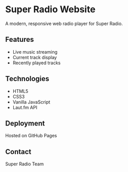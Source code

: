 # Super Radio Website

A modern, responsive web radio player for Super Radio.

## Features
- Live music streaming
- Current track display
- Recently played tracks

## Technologies
- HTML5
- CSS3
- Vanilla JavaScript
- Laut.fm API

## Deployment
Hosted on GitHub Pages

## Contact
Super Radio Team

